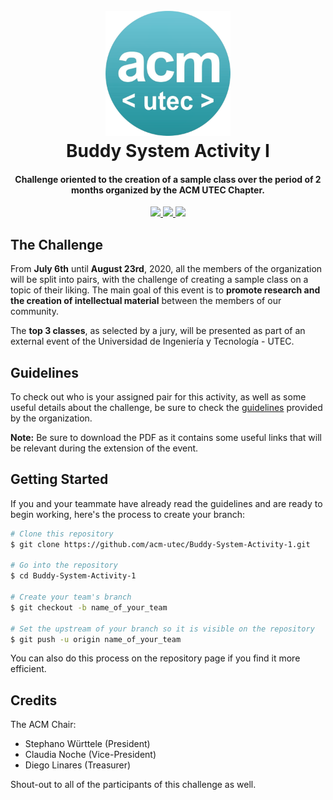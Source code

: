 <h1 align="center">
  <br>
  <a href="https://www.instagram.com/acm.utec/"><img src="https://github.com/acm-utec/Buddy-System-Activity-1/blob/master/img/acm-utec-logo.png?raw=true" alt="ACM Logo" width="200"></a>
  <br>
  Buddy System Activity I
  <br>
</h1>

<h4 align="center">Challenge oriented to the creation of a sample class over the period of 2 months organized by the ACM UTEC Chapter.</h4>

<p align="center">
  <a href="https://github.com/acm-utec/Buddy-System-Activity-1/graphs/contributors">
    <img src="https://img.shields.io/github/contributors/acm-utec/Buddy-System-Activity-1">
  </a>
  <a href="https://img.shields.io/github/repo-size/acm-utec/Buddy-System-Activity-1">
    <img src="https://img.shields.io/github/repo-size/acm-utec/Buddy-System-Activity-1">
  </a>
  <a href="https://github.com/acm-utec">
      <img src="https://img.shields.io/github/followers/acm-utec?color=9cf&label=Follow%20ACM%20UTEC">
  </a>
</p>

## The Challenge

From **July 6th** until **August 23rd**, 2020, all the members of the organization will be split into pairs, with the challenge of creating a sample class on a topic of their liking. The main goal of this event is to **promote research and the creation of intellectual material** between the members of our community.

The **top 3 classes**, as selected by a jury, will be presented as part of an external event of the Universidad de Ingeniería y Tecnología - UTEC.

## Guidelines

To check out who is your assigned pair for this activity, as well as some useful details about the challenge, be sure to check the <a href="https://github.com/acm-utec/Buddy-System-Activity-1/blob/master/guidelines.pdf">guidelines</a> provided by the organization.

**Note:** Be sure to download the PDF as it contains some useful links that will be relevant during the extension of the event. 

## Getting Started

If you and your teammate have already read the guidelines and are ready to begin working, here's the process to create your branch:

```bash
# Clone this repository
$ git clone https://github.com/acm-utec/Buddy-System-Activity-1.git

# Go into the repository
$ cd Buddy-System-Activity-1

# Create your team's branch
$ git checkout -b name_of_your_team

# Set the upstream of your branch so it is visible on the repository
$ git push -u origin name_of_your_team
```

You can also do this process on the repository page if you find it more efficient.

## Credits

The ACM Chair:

* Stephano Württele (President)
* Claudia Noche (Vice-President)
* Diego Linares (Treasurer) 

Shout-out to all of the participants of this challenge as well.
